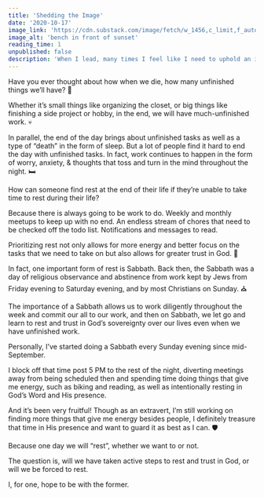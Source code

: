 ```yaml
---
title: 'Shedding the Image'
date: '2020-10-17'
image_link: 'https://cdn.substack.com/image/fetch/w_1456,c_limit,f_auto,q_auto:good,fl_progressive:steep/https%3A%2F%2Fbucketeer-e05bbc84-baa3-437e-9518-adb32be77984.s3.amazonaws.com%2Fpublic%2Fimages%2Fa71d90eb-6f2d-4665-a8ab-7776fe51df71_3437x2799.jpeg'
image_alt: 'bench in front of sunset'
reading_time: 1
unpublished: false
description: 'When I lead, many times I feel like I need to uphold an image...'
---
```

Have you ever thought about how when we die, how many unfinished things we’ll have? 🤔

Whether it’s small things like organizing the closet, or big things like finishing a side project or hobby, in the end, we will have much-unfinished work. 💀

In parallel, the end of the day brings about unfinished tasks as well as a type of “death” in the form of sleep. But a lot of people find it hard to end the day with unfinished tasks. In fact, work continues to happen in the form of worry, anxiety, & thoughts that toss and turn in the mind throughout the night. 🛏

How can someone find rest at the end of their life if they’re unable to take time to rest during their life?

Because there is always going to be work to do. Weekly and monthly meetups to keep up with no end. An endless stream of chores that need to be checked off the todo list. Notifications and messages to read.

Prioritizing rest not only allows for more energy and better focus on the tasks that we need to take on but also allows for greater trust in God. 🙏

In fact, one important form of rest is Sabbath. Back then, the Sabbath was a day of religious observance and abstinence from work kept by Jews from Friday evening to Saturday evening, and by most Christians on Sunday. ⛪

The importance of a Sabbath allows us to work diligently throughout the week and commit our all to our work, and then on Sabbath, we let go and learn to rest and trust in God’s sovereignty over our lives even when we have unfinished work.

Personally, I’ve started doing a Sabbath every Sunday evening since mid-September.

I block off that time post 5 PM to the rest of the night, diverting meetings away from being scheduled then and spending time doing things that give me energy, such as biking and reading, as well as intentionally resting in God’s Word and His presence.

And it’s been very fruitful! Though as an extravert, I’m still working on finding more things that give me energy besides people, I definitely treasure that time in His presence and want to guard it as best as I can. 🛡️

Because one day we will “rest”, whether we want to or not.

The question is, will we have taken active steps to rest and trust in God, or will we be forced to rest.

I, for one, hope to be with the former.